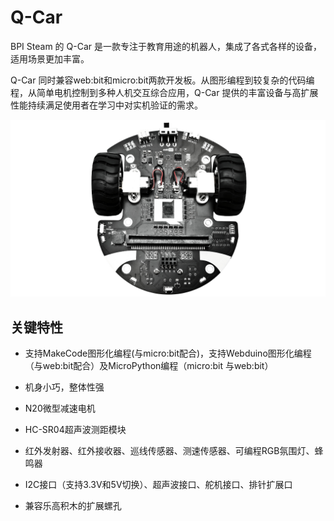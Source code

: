 # Q-Car
BPI Steam 的 Q-Car 是一款专注于教育用途的机器人，集成了各式各样的设备，适用场景更加丰富。

Q-Car 同时兼容web:bit和micro:bit两款开发板。从图形编程到较复杂的代码编程，从简单电机控制到多种人机交互综合应用，Q-Car 提供的丰富设备与高扩展性能持续满足使用者在学习中对实机验证的需求。

![](assets/Q-Car_Front.png)

## 关键特性

* 支持MakeCode图形化编程(与micro:bit配合)，支持Webduino图形化编程（与web:bit配合）及MicroPython编程（micro:bit 与web:bit）

* 机身小巧，整体性强

* N20微型减速电机

* HC-SR04超声波测距模块

* 红外发射器、红外接收器、巡线传感器、测速传感器、可编程RGB氛围灯、蜂鸣器

* I2C接口（支持3.3V和5V切换）、超声波接口、舵机接口、排针扩展口

* 兼容乐高积木的扩展螺孔

